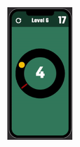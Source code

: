 <img align="middle" alt="gameplay" height="300" src="https://github.com/dbarans/Thief-s-Pick/blob/main/gameplay.gif">

